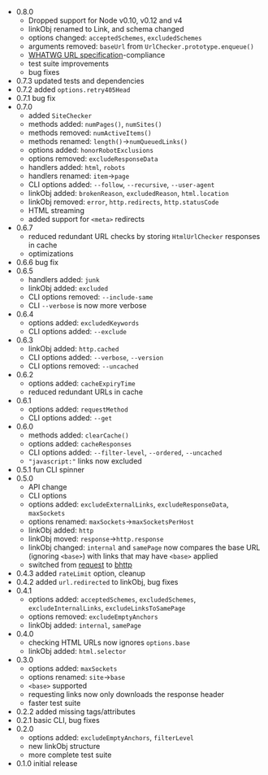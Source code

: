 * 0.8.0
  * Dropped support for Node v0.10, v0.12 and v4
  * linkObj renamed to Link, and schema changed
  * options changed: `acceptedSchemes`, `excludedSchemes`
  * arguments removed: `baseUrl` from `UrlChecker.prototype.enqueue()`
  * [WHATWG URL specification](https://url.spec.whatwg.org)-compliance
  * test suite improvements
  * bug fixes
* 0.7.3 updated tests and dependencies
* 0.7.2 added `options.retry405Head`
* 0.7.1 bug fix
* 0.7.0
  * added `SiteChecker`
  * methods added: `numPages()`, `numSites()`
  * methods removed: `numActiveItems()`
  * methods renamed: `length()`->`numQueuedLinks()`
  * options added: `honorRobotExclusions`
  * options removed: `excludeResponseData`
  * handlers added: `html`, `robots`
  * handlers renamed: `item`->`page`
  * CLI options added: `--follow`, `--recursive`, `--user-agent`
  * linkObj added: `brokenReason`, `excludedReason`, `html.location`
  * linkObj removed: `error`, `http.redirects`, `http.statusCode`
  * HTML streaming
  * added support for `<meta>` redirects
* 0.6.7
  * reduced redundant URL checks by storing `HtmlUrlChecker` responses in cache
  * optimizations
* 0.6.6 bug fix
* 0.6.5
  * handlers added: `junk`
  * linkObj added: `excluded`
  * CLI options removed: `--include-same`
  * CLI `--verbose` is now more verbose
* 0.6.4
  * options added: `excludedKeywords`
  * CLI options added: `--exclude`
* 0.6.3
  * linkObj added: `http.cached`
  * CLI options added: `--verbose`, `--version`
  * CLI options removed: `--uncached`
* 0.6.2
  * options added: `cacheExpiryTime`
  * reduced redundant URLs in cache
* 0.6.1
  * options added: `requestMethod`
  * CLI options added: `--get`
* 0.6.0
  * methods added: `clearCache()`
  * options added: `cacheResponses`
  * CLI options added: `--filter-level`, `--ordered`, `--uncached`
  * `"javascript:"` links now excluded
* 0.5.1 fun CLI spinner
* 0.5.0
  * API change
  * CLI options
  * options added: `excludeExternalLinks`, `excludeResponseData`, `maxSockets`
  * options renamed: `maxSockets`->`maxSocketsPerHost`
  * linkObj added: `http`
  * linkObj moved: `response`->`http.response`
  * linkObj changed: `internal` and `samePage` now compares the base URL (ignoring `<base>`) with links that may have `<base>` applied
  * switched from [request](https://npmjs.com/request) to [bhttp](https://npmjs.com/bhttp)
* 0.4.3 added `rateLimit` option, cleanup
* 0.4.2 added `url.redirected` to linkObj, bug fixes
* 0.4.1
  * options added: `acceptedSchemes`, `excludedSchemes`, `excludeInternalLinks`, `excludeLinksToSamePage`
  * options removed: `excludeEmptyAnchors`
  * linkObj added: `internal`, `samePage`
* 0.4.0
  * checking HTML URLs now ignores `options.base`
  * linkObj added: `html.selector`
* 0.3.0
  * options added: `maxSockets`
  * options renamed: `site`->`base`
  * `<base>` supported
  * requesting links now only downloads the response header
  * faster test suite
* 0.2.2 added missing tags/attributes
* 0.2.1 basic CLI, bug fixes
* 0.2.0
  * options added: `excludeEmptyAnchors`, `filterLevel`
  * new linkObj structure
  * more complete test suite
* 0.1.0 initial release
